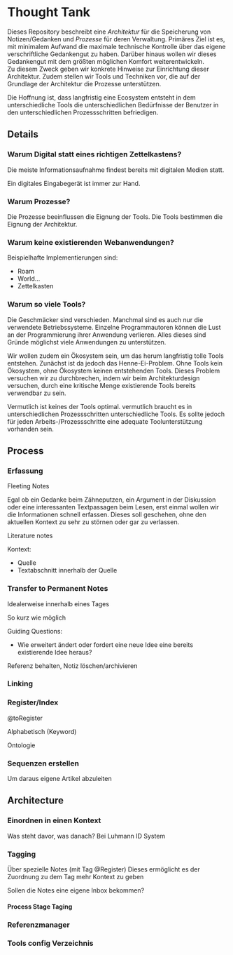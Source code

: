 # Thought Tank

Dieses Repository beschreibt eine _Architektur_ für die Speicherung von Notizen/Gedanken und _Prozesse_ für deren Verwaltung.
Primäres Ziel ist es, mit minimalem Aufwand die maximale technische Kontrolle über das eigene verschriftliche Gedankengut zu haben.
Darüber hinaus wollen wir dieses Gedankengut mit dem größten möglichen Komfort weiterentwickeln.  
Zu diesem Zweck geben wir konkrete Hinweise zur Einrichtung dieser Architektur.
Zudem stellen wir Tools und Techniken vor, die auf der Grundlage der Architektur die Prozesse unterstützen.

Die Hoffnung ist, dass langfristig eine Ecosystem entsteht in dem unterschiedliche Tools die unterschiedlichen Bedürfnisse der Benutzer in den unterschiedlichen Prozessschritten befriedigen.

## Details

### Warum Digital statt eines richtigen Zettelkastens?

Die meiste Informationsaufnahme findest bereits mit digitalen Medien statt.

Ein digitales Eingabegerät ist immer zur Hand.

### Warum Prozesse?

Die Prozesse beeinflussen die Eignung der Tools. 
Die Tools bestimmen die Eignung der Architektur.

### Warum keine existierenden Webanwendungen?
Beispielhafte Implementierungen sind:
- Roam
- World...
- Zettelkasten

### Warum so viele Tools?

Die Geschmäcker sind verschieden. 
Manchmal sind es auch nur die verwendete Betriebssysteme.
Einzelne Programmautoren können die Lust an der Programmierung ihrer Anwendung verlieren.
Alles dieses sind Gründe möglichst viele Anwendungen zu unterstützen.

Wir wollen zudem ein Ökosystem sein, um das herum langfristig tolle Tools entstehen.
Zunächst ist da jedoch das Henne-Ei-Problem.
Ohne Tools kein Ökosystem, ohne Ökosystem keinen entstehenden Tools.
Dieses Problem versuchen wir zu durchbrechen, indem wir beim Architekturdesign versuchen, durch eine kritische Menge existierende Tools bereits verwendbar zu sein.

Vermutlich ist keines der Tools optimal.
vermutlich braucht es in unterschiedlichen Prozessschritten unterschiedliche Tools.
Es sollte jedoch für jeden Arbeits-/Prozessschritte eine adequate Toolunterstützung vorhanden sein.

## Process

### Erfassung

Fleeting Notes

Egal ob ein Gedanke beim Zähneputzen, ein Argument in der Diskussion oder eine interessanten Textpassagen beim Lesen, erst einmal wollen wir die Informationen schnell erfassen.
Dieses soll geschehen, ohne den aktuellen Kontext zu sehr zu störnen oder gar zu verlassen.

Literature notes

Kontext:
- Quelle
- Textabschnitt innerhalb der Quelle

### Transfer to Permanent Notes

Idealerweise innerhalb eines Tages

So kurz wie möglich

Guiding Questions:
- Wie erweitert ändert oder fordert eine neue Idee eine bereits existierende Idee heraus?

Referenz behalten, Notiz löschen/archivieren

### Linking

### Register/Index

@toRegister

Alphabetisch (Keyword)

Ontologie

### Sequenzen erstellen

Um daraus eigene Artikel abzuleiten




## Architecture
### Einordnen in einen Kontext
Was steht davor, was danach?
Bei Luhmann ID System
### Tagging
Über spezielle Notes (mit Tag @Register)
Dieses ermöglicht es der Zuordnung zu dem Tag mehr Kontext zu geben

Sollen die Notes eine eigene Inbox bekommen?

#### Process Stage Taging


### Referenzmanager


### Tools config Verzeichnis 
